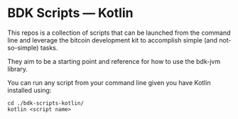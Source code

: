 # BDK Scripts — Kotlin

This repos is a collection of scripts that can be launched from the command line and leverage the bitcoin development kit to accomplish simple (and not-so-simple) tasks.

They aim to be a starting point and reference for how to use the bdk-jvm library.

You can run any script from your command line given you have Kotlin installed using:

```shell
cd ./bdk-scripts-kotlin/
kotlin <script name>
```
